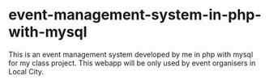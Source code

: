 # event-management-system-in-php-with-mysql
This is an event management system developed by me in php with mysql for my class project.
This webapp will be only used by event organisers in Local City.
